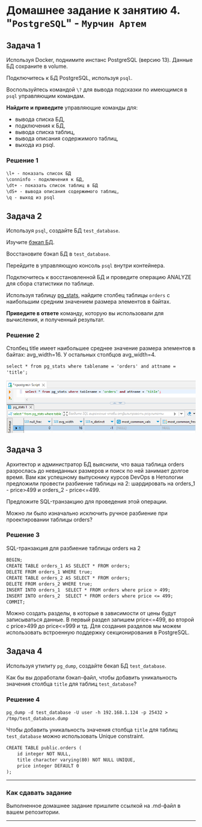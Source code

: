 # Домашнее задание к занятию 4. "`PostgreSQL`" - `Мурчин Артем`

## Задача 1

Используя Docker, поднимите инстанс PostgreSQL (версию 13). Данные БД сохраните в volume.

Подключитесь к БД PostgreSQL, используя `psql`.

Воспользуйтесь командой `\?` для вывода подсказки по имеющимся в `psql` управляющим командам.

**Найдите и приведите** управляющие команды для:

- вывода списка БД,
- подключения к БД,
- вывода списка таблиц,
- вывода описания содержимого таблиц,
- выхода из psql.

### Решение 1

    \l+ - показать список БД
    \conninfo - подключения к БД,
    \dt+ - показать список таблиц в БД
    \dS+ - вывода описания содержимого таблиц,
    \q - выход из psql

## Задача 2

Используя `psql`, создайте БД `test_database`.

Изучите [бэкап БД](https://github.com/netology-code/virt-homeworks/tree/virt-11/06-db-04-postgresql/test_data).

Восстановите бэкап БД в `test_database`.

Перейдите в управляющую консоль `psql` внутри контейнера.

Подключитесь к восстановленной БД и проведите операцию ANALYZE для сбора статистики по таблице.

Используя таблицу [pg_stats](https://postgrespro.ru/docs/postgresql/12/view-pg-stats), найдите столбец таблицы `orders` 
с наибольшим средним значением размера элементов в байтах.

**Приведите в ответе** команду, которую вы использовали для вычисления, и полученный результат.

### Решение 2

Столбец title имеет наибольшее среднее значение размера элементов в байтах: avg_width=16. У остальных столбцов avg_width=4.

    select * from pg_stats where tablename = 'orders' and attname = 'title';

![alt text](https://github.com/artmur1/14-04-hw/blob/main/14-04-hw-2-1.png)

## Задача 3

Архитектор и администратор БД выяснили, что ваша таблица orders разрослась до невиданных размеров и
поиск по ней занимает долгое время. Вам как успешному выпускнику курсов DevOps в Нетологии предложили
провести разбиение таблицы на 2: шардировать на orders_1 - price>499 и orders_2 - price<=499.

Предложите SQL-транзакцию для проведения этой операции.

Можно ли было изначально исключить ручное разбиение при проектировании таблицы orders?

### Решение 3

SQL-транзакция для разбиение таблицы orders на 2

    BEGIN;
    CREATE TABLE orders_1 AS SELECT * FROM orders;
    DELETE FROM orders_1 WHERE true;
    CREATE TABLE orders_2 AS SELECT * FROM orders;
    DELETE FROM orders_2 WHERE true;
    INSERT INTO orders_1  SELECT * FROM orders where price > 499;
    INSERT INTO orders_2  SELECT * FROM orders where price <= 499;
    COMMIT;

Можно создать разделы, в которые в зависимости от цены будут записываться данные. В первый раздел запишем price<=499, во второй с price>499 до price<=999 и тд. Для создания разделов мы можем использовать встроенную поддержку секционирования в PostgreSQL.

## Задача 4

Используя утилиту `pg_dump`, создайте бекап БД `test_database`.

Как бы вы доработали бэкап-файл, чтобы добавить уникальность значения столбца `title` для таблиц `test_database`?

### Решение 4

    pg_dump -d test_database -U user -h 192.168.1.124 -p 25432 > /tmp/test_database.dump

Чтобы добавить уникальность значения столбца `title` для таблиц `test_database` можно использовать Unique constraint.

    CREATE TABLE public.orders (
        id integer NOT NULL,
        title character varying(80) NOT NULL UNIQUE,
        price integer DEFAULT 0
    );

---

### Как cдавать задание

Выполненное домашнее задание пришлите ссылкой на .md-файл в вашем репозитории.

---

